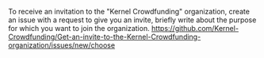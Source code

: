 To receive an invitation to the  "Kernel Crowdfunding" organization, create an issue with a request to give you an invite, briefly write about the purpose for which you want to join the organization.
https://github.com/Kernel-Crowdfunding/Get-an-invite-to-the-Kernel-Crowdfunding-organization/issues/new/choose
